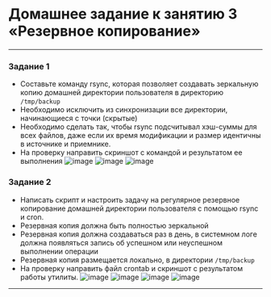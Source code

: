 # Домашнее задание к занятию 3 «Резервное копирование»

------



### Задание 1
- Составьте команду rsync, которая позволяет создавать зеркальную копию домашней директории пользователя в директорию `/tmp/backup`
- Необходимо исключить из синхронизации все директории, начинающиеся с точки (скрытые)
- Необходимо сделать так, чтобы rsync подсчитывал хэш-суммы для всех файлов, даже если их время модификации и размер идентичны в источнике и приемнике.
- На проверку направить скриншот с командой и результатом ее выполнения
![image](https://github.com/rulezzz7373/Netology/assets/138396672/87574d20-363e-461f-9a6d-61e59f271df2)
![image](https://github.com/rulezzz7373/Netology/assets/138396672/d678fc16-fa54-4501-b979-b56d852c6d2e)
![image](https://github.com/rulezzz7373/Netology/assets/138396672/9706517b-0f94-4fb8-8bd1-a880653c67db)




### Задание 2
- Написать скрипт и настроить задачу на регулярное резервное копирование домашней директории пользователя с помощью rsync и cron.
- Резервная копия должна быть полностью зеркальной
- Резервная копия должна создаваться раз в день, в системном логе должна появляться запись об успешном или неуспешном выполнении операции
- Резервная копия размещается локально, в директории `/tmp/backup`
- На проверку направить файл crontab и скриншот с результатом работы утилиты.
![image](https://github.com/rulezzz7373/Netology/assets/138396672/7c8497cd-f7d6-4e54-a043-2a47c152c705)
![image](https://github.com/rulezzz7373/Netology/assets/138396672/e0e5f6bd-2131-4b1c-b437-50e9a6e29067)
![image](https://github.com/rulezzz7373/Netology/assets/138396672/98a1f042-7a4a-49ea-8662-a71173c343ae)
![image](https://github.com/rulezzz7373/Netology/assets/138396672/95fbb18a-d20f-415f-86ae-71cf25acb1a1)


---

